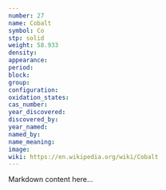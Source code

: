 ```yaml
---
number: 27
name: Cobalt
symbol: Co
stp: solid
weight: 58.933
density:
appearance:
period:
block:
group:
configuration:
oxidation_states:
cas_number:
year_discovered:
discovered_by:
year_named:
named_by:
name_meaning:
image:
wiki: https://en.wikipedia.org/wiki/Cobalt
---
```


Markdown content here...
